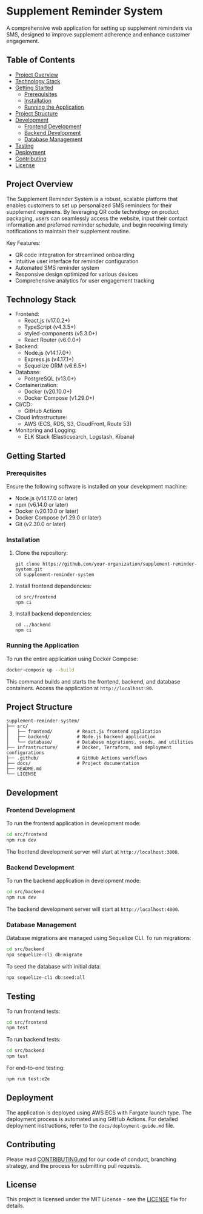# Supplement Reminder System

A comprehensive web application for setting up supplement reminders via SMS, designed to improve supplement adherence and enhance customer engagement.

## Table of Contents

- [Project Overview](#project-overview)
- [Technology Stack](#technology-stack)
- [Getting Started](#getting-started)
  - [Prerequisites](#prerequisites)
  - [Installation](#installation)
  - [Running the Application](#running-the-application)
- [Project Structure](#project-structure)
- [Development](#development)
  - [Frontend Development](#frontend-development)
  - [Backend Development](#backend-development)
  - [Database Management](#database-management)
- [Testing](#testing)
- [Deployment](#deployment)
- [Contributing](#contributing)
- [License](#license)

## Project Overview

The Supplement Reminder System is a robust, scalable platform that enables customers to set up personalized SMS reminders for their supplement regimens. By leveraging QR code technology on product packaging, users can seamlessly access the website, input their contact information and preferred reminder schedule, and begin receiving timely notifications to maintain their supplement routine.

Key Features:
- QR code integration for streamlined onboarding
- Intuitive user interface for reminder configuration
- Automated SMS reminder system
- Responsive design optimized for various devices
- Comprehensive analytics for user engagement tracking

## Technology Stack

- Frontend:
  - React.js (v17.0.2+)
  - TypeScript (v4.3.5+)
  - styled-components (v5.3.0+)
  - React Router (v6.0.0+)
- Backend:
  - Node.js (v14.17.0+)
  - Express.js (v4.17.1+)
  - Sequelize ORM (v6.6.5+)
- Database:
  - PostgreSQL (v13.0+)
- Containerization:
  - Docker (v20.10.0+)
  - Docker Compose (v1.29.0+)
- CI/CD:
  - GitHub Actions
- Cloud Infrastructure:
  - AWS (ECS, RDS, S3, CloudFront, Route 53)
- Monitoring and Logging:
  - ELK Stack (Elasticsearch, Logstash, Kibana)

## Getting Started

### Prerequisites

Ensure the following software is installed on your development machine:

- Node.js (v14.17.0 or later)
- npm (v6.14.0 or later)
- Docker (v20.10.0 or later)
- Docker Compose (v1.29.0 or later)
- Git (v2.30.0 or later)

### Installation

1. Clone the repository:
   ```
   git clone https://github.com/your-organization/supplement-reminder-system.git
   cd supplement-reminder-system
   ```

2. Install frontend dependencies:
   ```
   cd src/frontend
   npm ci
   ```

3. Install backend dependencies:
   ```
   cd ../backend
   npm ci
   ```

### Running the Application

To run the entire application using Docker Compose:

```bash
docker-compose up --build
```

This command builds and starts the frontend, backend, and database containers. Access the application at `http://localhost:80`.

## Project Structure

```
supplement-reminder-system/
├── src/
│   ├── frontend/         # React.js frontend application
│   ├── backend/          # Node.js backend application
│   └── database/         # Database migrations, seeds, and utilities
├── infrastructure/       # Docker, Terraform, and deployment configurations
├── .github/              # GitHub Actions workflows
├── docs/                 # Project documentation
├── README.md
└── LICENSE
```

## Development

### Frontend Development

To run the frontend application in development mode:

```bash
cd src/frontend
npm run dev
```

The frontend development server will start at `http://localhost:3000`.

### Backend Development

To run the backend application in development mode:

```bash
cd src/backend
npm run dev
```

The backend development server will start at `http://localhost:4000`.

### Database Management

Database migrations are managed using Sequelize CLI. To run migrations:

```bash
cd src/backend
npx sequelize-cli db:migrate
```

To seed the database with initial data:

```bash
npx sequelize-cli db:seed:all
```

## Testing

To run frontend tests:

```bash
cd src/frontend
npm test
```

To run backend tests:

```bash
cd src/backend
npm test
```

For end-to-end testing:

```bash
npm run test:e2e
```

## Deployment

The application is deployed using AWS ECS with Fargate launch type. The deployment process is automated using GitHub Actions. For detailed deployment instructions, refer to the `docs/deployment-guide.md` file.

## Contributing

Please read [CONTRIBUTING.md](docs/CONTRIBUTING.md) for our code of conduct, branching strategy, and the process for submitting pull requests.

## License

This project is licensed under the MIT License - see the [LICENSE](LICENSE) file for details.